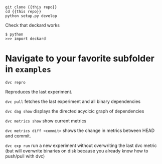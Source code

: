 ```git clone {{this repo}}```  
```cd {{this repo}}```  
```python setup.py develop```  


Check that deckard works

```$ python```  
```>>> import deckard```  

# Navigate to your favorite subfolder in `examples`

```dvc repro``` 

Reproduces the last experiment.

```dvc pull``` 
fetches the last experiment and all binary dependencies

```dvc dag show``` 
displays the directed acyclcic graph of dependencies

```dvc metrics show``` 
show current metrics

```dvc metrics diff <commit>``` 
shows the change in metrics between HEAD and commit. 

```dvc exp run```
run a new experiment without overwriting the last dvc metric (but will overwrite binaries on disk because you already know how to push/pull with dvc)
